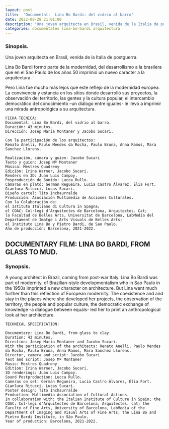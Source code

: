 ```yaml
---
layout: post
title:  'Documental:  Lina Bo Bardi: del vidrio al barro'
date: 2022-08-28 21:01:00
description: 'Una joven arquitecta en Brasil, venida de la Italia de postguerra'
categories: documentales lina-bo-bardi arquitectura
---
```



### Sinopsis.

Una joven arquitecta en Brasil, venida de la Italia de postguerra.

Lina Bo Bardi formó parte de la modernidad, del desarrollismo a la brasilera que en el Sao Paulo de los años 50 imprimió un nuevo carácter a la arquitectura.

Pero Lina fue mucho más lejos que este reflejo de la modernidad europea. La convivencia y estancia en los sitios donde desarrolló sus proyectos, la observación del territorio, las gentes y la cultura popular, el intercambio democrático del conocimiento –un diálogo entre iguales- le llevó a imprimir una mirada antropológica a su arquitectura.

```
FICHA TÉCNICA:
Documental: Lina Bo Bardi, del vidrio al barro.
Duración: 43 minutos.
Dirección: Josep Maria Montaner y Jacobo Sucari.

Con la participación de los arquitectos: 
Renato Anelli, Paulo Mendes da Rocha, Paulo Bruna, Anna Ramos, Mara Sanchez Llorens.
 
Realización, cámara y guion: Jacobo Sucari
Texto y guion: Josep Mº Montaner
Música: Mestres Quadreny
Edición: Irina Warner, Jacobo Sucari.
Renders en 3D: Juan Luis Campoy.
Posproducción de Sonido: Lucca Rullo.
Cámaras en plató: German Regueira, Lucia Castro Álvarez, Èlia Fort. Gianluca Ritucci. Lucas Sucari.
Diseño cartel: Tito Inchaurralde
Producción: Asociación Multimedia de Acciones Culturales.
Con la Colaboración de: 
el Istituto Italiano di Cultura in Spagna; 
el COAC: Col·legi d’Arquitectes de Barcelona, Arquitectes. Cat; 
la Facultad de Belles Arts, Universitat de Barcelona, LabMedia del Departament de Imatge i Arts Visuals de Belles Arts;
el Instituto Lina Bo y Pietro Bardi, de Sao Paulo.
Año de producción: Barcelona, 2021-2022.
```

## DOCUMENTARY FILM: LINA BO BARDI, FROM GLASS TO MUD. 

### Synopsis. 

A young architect in Brazil, coming from post-war Italy. Lina Bo Bardi was part of modernity, of Brazilian-style developmentalism who in Sao Paulo in the 1950s imprinted a new character on architecture. But Lina went much further than this reflection of European modernity. The coexistence and and stay in the places where she developed her projects, the observation of the territory, the people and popular culture, the democratic exchange of knowledge -a dialogue between equals- led her to print an anthropological look at her architecture.

```
TECHNICAL SPECIFICATION:

Documentary: Lina Bo Bardi, from glass to clay. 
Duration: 43 minutes. 
Direction: Josep Maria Montaner and Jacobo Sucari. 
With the participation of the architects: Renato Anelli, Paulo Mendes da Rocha, Paulo Bruna, Anna Ramos, Mara Sanchez Llorens. 
Director, camera and script: Jacobo Sucari 
Text and script: Josep Mº Montaner 
Music: Mestres Quadreny 
Edition: Irina Warner, Jacobo Sucari. 
3D renderings: Juan Luis Campoy. 
Sound Postproduction: Lucca Rullo. 
Cameras on set: German Regueira, Lucia Castro Álvarez, Èlia Fort. Gianluca Ritucci. Lucas Sucari. 
Poster design: Tito Inchaurralde 
Production: Multimedia Association of Cultural Actions. 
In collaboration with: the Italian Institute of Culture in Spain; the COAC: Col·legi d'Arquitectes de Barcelona, Arquitectes. cat; the Faculty of Fine Arts, University of Barcelona, LabMedia of the Department of Imaging and Visual Arts of Fine Arts; the Lina Bo and Pietro Bardi Institute, in São Paulo.
Year of production: Barcelona, 2021-2022.
```